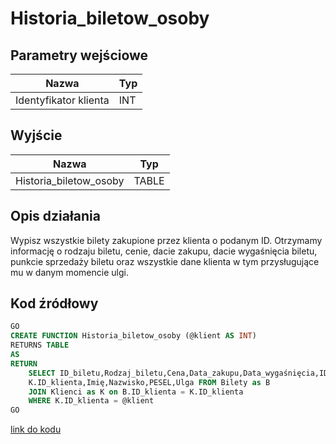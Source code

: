 # Historia_biletow_osoby

## Parametry wejściowe

| Nazwa     | Typ |
| --------- | --- |
| Identyfikator klienta | INT |

## Wyjście

| Nazwa              | Typ   |
| ------------------ | ----- |
| Historia_biletow_osoby | TABLE |

## Opis działania

Wypisz wszystkie bilety zakupione przez klienta o podanym ID. Otrzymamy informację o rodzaju biletu, cenie, dacie zakupu, dacie wygaśnięcia biletu, punkcie sprzedaży biletu oraz wszystkie dane klienta w tym przysługujące mu w danym momencie ulgi.

## Kod źródłowy

```sql
GO
CREATE FUNCTION Historia_biletow_osoby (@klient AS INT)
RETURNS TABLE
AS
RETURN
	SELECT ID_biletu,Rodzaj_biletu,Cena,Data_zakupu,Data_wygaśnięcia,ID_punktu_sprzedaży,
	K.ID_klienta,Imię,Nazwisko,PESEL,Ulga FROM Bilety as B
	JOIN Klienci as K on B.ID_klienta = K.ID_klienta
	WHERE K.ID_klienta = @klient
GO
```

[link do kodu](../../functions/Historia_biletow_osoby.sql)
